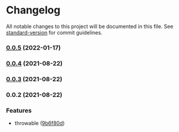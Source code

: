 # Changelog

All notable changes to this project will be documented in this file. See [standard-version](https://github.com/conventional-changelog/standard-version) for commit guidelines.

### [0.0.5](https://github.com/zxch3n/throwable/compare/v0.0.4...v0.0.5) (2022-01-17)

### [0.0.4](https://github.com/zxch3n/throwable/compare/v0.0.3...v0.0.4) (2021-08-22)

### [0.0.3](https://github.com/zxch3n/throwable/compare/v0.0.2...v0.0.3) (2021-08-22)

### 0.0.2 (2021-08-22)


### Features

* throwable ([9b6f80d](https://github.com/zxch3n/throwable/commit/9b6f80dbb0a707c70ef610f484de7215c93297d2))
